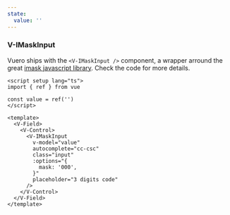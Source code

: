 ```yaml
---
state:
  value: ''
---
```


### V-IMaskInput

Vuero ships with the `<V-IMaskInput />` component, a wrapper arround the great
[imask javascript library](https://imask.js.org/).
Check the code for more details.

<!--code-->

```vue
<script setup lang="ts">
import { ref } from vue

const value = ref('')
</script>

<template>
  <V-Field>
    <V-Control>
      <V-IMaskInput
        v-model="value"
        autocomplete="cc-csc"
        class="input"
        :options="{
          mask: '000',
        }"
        placeholder="3 digits code"
      />
    </V-Control>
  </V-Field>
</template>
```

<!--/code-->

<!--example-->

<V-Field>
  <V-Control>
  <V-IMaskInput
    v-model="frontmatter.state.value"
    autocomplete="cc-csc"
    class="input"
    :options="{
      mask: '000',
    }"
    placeholder="3 digits code"
  />
  </V-Control>
</V-Field>

<!--/example-->
